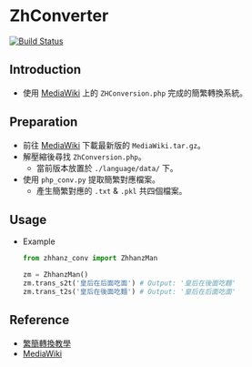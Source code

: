 # ZhConverter
[![Build Status](https://travis-ci.org/penut85420/ZhConverter.svg?branch=master)](https://travis-ci.org/penut85420/ZhConverter)

## Introduction
+ 使用 [MediaWiki](https://www.mediawiki.org/wiki/Download) 上的 `ZHConversion.php` 完成的簡繁轉換系統。

## Preparation
+ 前往 [MediaWiki](https://www.mediawiki.org/wiki/Download) 下載最新版的 `MediaWiki.tar.gz`。
+ 解壓縮後尋找 `ZhConversion.php`。
  + 當前版本放置於 `./language/data/` 下。
+ 使用 `php_conv.py` 提取簡繁對應檔案。
  + 產生簡繁對應的 `.txt` & `.pkl` 共四個檔案。

## Usage
+ Example
    ```python
    from zhhanz_conv import ZhhanzMan

    zm = ZhhanzMan()
    zm.trans_s2t('皇后在后面吃面') # Output: '皇后在後面吃麵'
    zm.trans_t2s('皇后在後面吃麵') # Output: '皇后在后面吃面'
    ```

## Reference
+ [繁簡轉換教學](https://tinyurl.com/y4nqcjlw)
+ [MediaWiki](https://www.mediawiki.org/wiki/Download)
